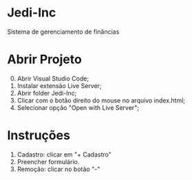 # Jedi-Inc

Sistema de gerenciamento de finâncias

# Abrir Projeto

0. Abrir Visual Studio Code;
1. Instalar extensão Live Server; 
2. Abrir folder Jedi-Inc;
3. Clicar com o botão direito do mouse no arquivo index.html;
4. Selecionar opção "Open with Live Server";

# Instruções

1. Cadastro: clicar em "+ Cadastro"
2. Preencher formulário.
3. Remoção: clicar no botão "-"
